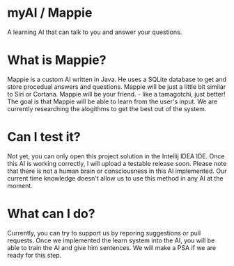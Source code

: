 # myAI / Mappie
A learning AI that can talk to you and answer your questions.


# What is Mappie?
Mappie is a custom AI written in Java. He uses a SQLite database to get and store procedual answers and questions.
Mappie will be just a little bit similar to Siri or Cortana. Mappie will be your friend. - like a tamagotchi, just better!
The goal is that Mappie will be able to learn from the user's input. We are currently researching the alogithms to get the best out of the system.


# Can I test it?
Not yet, you can only open this project solution in the Intellij IDEA IDE. Once this AI is working correctly, I will upload a testable release soon.
Please note that there is not a human brain or consciousness in this AI implemented. Our current time knowledge doesn't allow us to use this method in any AI at the moment.

# What can I do?
Currently, you can try to support us by reporing suggestions or pull requests. Once we implemented the learn system into the AI, you will be able to train the AI and give him sentences.
We will make a PSA if we are ready for this step.
